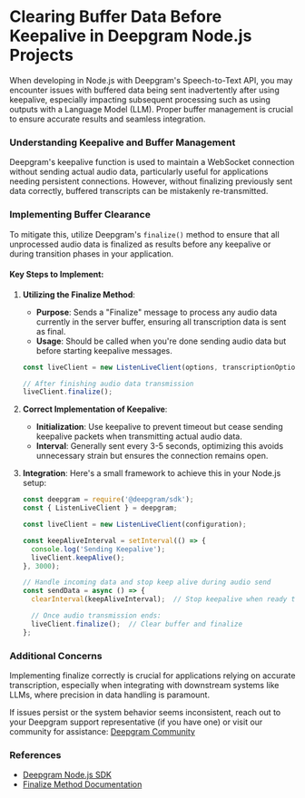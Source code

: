 # Clearing Buffer Data Before Keepalive in Deepgram Node.js Projects

When developing in Node.js with Deepgram's Speech-to-Text API, you may encounter issues with buffered data being sent inadvertently after using keepalive, especially impacting subsequent processing such as using outputs with a Language Model (LLM). Proper buffer management is crucial to ensure accurate results and seamless integration.

### Understanding Keepalive and Buffer Management

Deepgram's keepalive function is used to maintain a WebSocket connection without sending actual audio data, particularly useful for applications needing persistent connections. However, without finalizing previously sent data correctly, buffered transcripts can be mistakenly re-transmitted.

### Implementing Buffer Clearance

To mitigate this, utilize Deepgram's `finalize()` method to ensure that all unprocessed audio data is finalized as results before any keepalive or during transition phases in your application.

#### Key Steps to Implement:

1. **Utilizing the Finalize Method**:
   - **Purpose**: Sends a "Finalize" message to process any audio data currently in the server buffer, ensuring all transcription data is sent as final.
   - **Usage**: Should be called when you're done sending audio data but before starting keepalive messages.

   ```javascript
   const liveClient = new ListenLiveClient(options, transcriptionOptions);
   
   // After finishing audio data transmission
   liveClient.finalize();
   ```

2. **Correct Implementation of Keepalive**:
   - **Initialization**: Use keepalive to prevent timeout but cease sending keepalive packets when transmitting actual audio data.
   - **Interval**: Generally sent every 3-5 seconds, optimizing this avoids unnecessary strain but ensures the connection remains open.

3. **Integration**:
   Here's a small framework to achieve this in your Node.js setup:

   ```typescript
   const deepgram = require('@deepgram/sdk');
   const { ListenLiveClient } = deepgram;

   const liveClient = new ListenLiveClient(configuration);

   const keepAliveInterval = setInterval(() => {
     console.log('Sending Keepalive');
     liveClient.keepAlive();
   }, 3000);

   // Handle incoming data and stop keep alive during audio send
   const sendData = async () => {
     clearInterval(keepAliveInterval);  // Stop keepalive when ready to send audio

     // Once audio transmission ends:
     liveClient.finalize();  // Clear buffer and finalize
   };
   ```

### Additional Concerns

Implementing finalize correctly is crucial for applications relying on accurate transcription, especially when integrating with downstream systems like LLMs, where precision in data handling is paramount.

If issues persist or the system behavior seems inconsistent, reach out to your Deepgram support representative (if you have one) or visit our community for assistance: [Deepgram Community](https://discord.gg/deepgram)

### References
- [Deepgram Node.js SDK](https://github.com/deepgram/deepgram-js-sdk)
- [Finalize Method Documentation](https://developers.deepgram.com/docs/finalize)